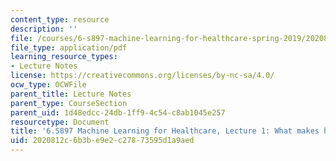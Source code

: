 ```yaml
---
content_type: resource
description: ''
file: /courses/6-s897-machine-learning-for-healthcare-spring-2019/2020812c6b3be9e2c27873595d1a9aed_MIT6_S897S19_lec1.pdf
file_type: application/pdf
learning_resource_types:
- Lecture Notes
license: https://creativecommons.org/licenses/by-nc-sa/4.0/
ocw_type: OCWFile
parent_title: Lecture Notes
parent_type: CourseSection
parent_uid: 1d48edcc-24db-1ff9-4c54-c8ab1045e257
resourcetype: Document
title: '6.S897 Machine Learning for Healthcare, Lecture 1: What makes healthcare unique?'
uid: 2020812c-6b3b-e9e2-c278-73595d1a9aed
---
```

